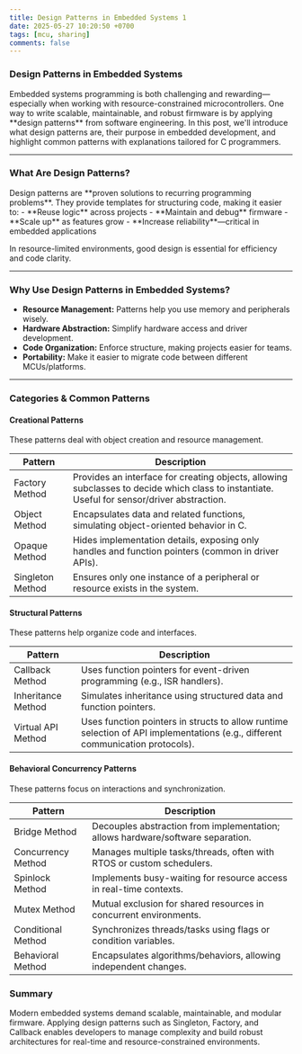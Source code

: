 ```yaml
---
title: Design Patterns in Embedded Systems 1
date: 2025-05-27 10:20:50 +0700
tags: [mcu, sharing]
comments: false
---
```



<h3 id="Design Patterns in Embedded Systems" style="font-weight: bold;">Design Patterns in Embedded Systems</h3>
Embedded systems programming is both challenging and rewarding—especially when working with resource-constrained microcontrollers. One way to write scalable, maintainable, and robust firmware is by applying **design patterns** from software engineering. In this post, we'll introduce what design patterns are, their purpose in embedded development, and highlight common patterns with explanations tailored for C programmers.

---


<h3 id="What Are Design Patterns?" style="font-weight: bold;">What Are Design Patterns?</h3>
Design patterns are **proven solutions to recurring programming problems**. They provide templates for structuring code, making it easier to:
- **Reuse logic** across projects
- **Maintain and debug** firmware
- **Scale up** as features grow
- **Increase reliability**—critical in embedded applications

In resource-limited environments, good design is essential for efficiency and code clarity.

---

<h3 id="Why Use Design Patterns in Embedded Systems?" style="font-weight: bold;">Why Use Design Patterns in Embedded Systems?</h3>

- **Resource Management:** Patterns help you use memory and peripherals wisely.
- **Hardware Abstraction:** Simplify hardware access and driver development.
- **Code Organization:** Enforce structure, making projects easier for teams.
- **Portability:** Make it easier to migrate code between different MCUs/platforms.

---


<h3 id="Categories & Common Patterns" style="font-weight: bold;">Categories & Common Patterns</h3>

<h4>Creational Patterns</h4>
<p>These patterns deal with object creation and resource management.</p>

<table>
  <thead>
    <tr><th>Pattern</th><th>Description</th></tr>
  </thead>
  <tbody>
    <tr><td>Factory Method</td><td>Provides an interface for creating objects, allowing subclasses to decide which class to instantiate. Useful for sensor/driver abstraction.</td></tr>
    <tr><td>Object Method</td><td>Encapsulates data and related functions, simulating object-oriented behavior in C.</td></tr>
    <tr><td>Opaque Method</td><td>Hides implementation details, exposing only handles and function pointers (common in driver APIs).</td></tr>
    <tr><td>Singleton Method</td><td>Ensures only one instance of a peripheral or resource exists in the system.</td></tr>
  </tbody>
</table>

<h4>Structural Patterns</h4>
<p>These patterns help organize code and interfaces.</p>

<table>
  <thead>
    <tr><th>Pattern</th><th>Description</th></tr>
  </thead>
  <tbody>
    <tr><td>Callback Method</td><td>Uses function pointers for event-driven programming (e.g., ISR handlers).</td></tr>
    <tr><td>Inheritance Method</td><td>Simulates inheritance using structured data and function pointers.</td></tr>
    <tr><td>Virtual API Method</td><td>Uses function pointers in structs to allow runtime selection of API implementations (e.g., different communication protocols).</td></tr>
  </tbody>
</table>

<h4>Behavioral Concurrency Patterns</h4>
<p>These patterns focus on interactions and synchronization.</p>

<table>
  <thead>
    <tr><th>Pattern</th><th>Description</th></tr>
  </thead>
  <tbody>
    <tr><td>Bridge Method</td><td>Decouples abstraction from implementation; allows hardware/software separation.</td></tr>
    <tr><td>Concurrency Method</td><td>Manages multiple tasks/threads, often with RTOS or custom schedulers.</td></tr>
    <tr><td>Spinlock Method</td><td>Implements busy-waiting for resource access in real-time contexts.</td></tr>
    <tr><td>Mutex Method</td><td>Mutual exclusion for shared resources in concurrent environments.</td></tr>
    <tr><td>Conditional Method</td><td>Synchronizes threads/tasks using flags or condition variables.</td></tr>
    <tr><td>Behavioral Method</td><td>Encapsulates algorithms/behaviors, allowing independent changes.</td></tr>
  </tbody>
</table>


<h3 id="Summary" style="font-weight: bold;">Summary</h3>

Modern embedded systems demand scalable, maintainable, and modular firmware. Applying design patterns such as Singleton, Factory, and Callback enables developers to manage complexity and build robust architectures for real-time and resource-constrained environments.

